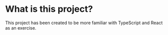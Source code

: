 # What is this project?

This project has been created to be more familiar with TypeScript and React as an exercise.
